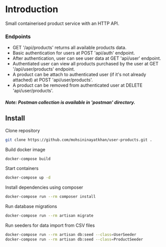 # Introduction
Small containerised product service with an HTTP API.

### Endpoints

- GET '/api/products' returns all available products data.
- Basic authentication for users at POST 'api/auth' endpoint.
- After authentication, user can see user data at GET 'api/user' endpoint.
- Authentiated user can view all products purchased by the user at GET '/api/user/products' endpoint.
- A product can be attach to authenticated user (if it's not already attached) at POST 'api/user/products'.
- A product can be removed from authenticated user at DELETE 'api/user/products'.

##### Note: Postman collection is available in 'postman' directory.

## Install

Clone repository

```sh
git clone https://github.com/mohsininayatkhan/user-products.git .
```
Build docker image

```sh
docker-compose build
```
Start containers

```sh
docker-compose up -d
```
Install dependencies using composer

```sh
docker-compose run --rm composer install
```
Run database migrations

```sh
docker-compose run --rm artisan migrate
```
Run seeders for data import from CSV files

```bash
docker-compose run --rm artisan db:seed --class=UserSeeder
docker-compose run --rm artisan db:seed --class=ProductSeeder
```
